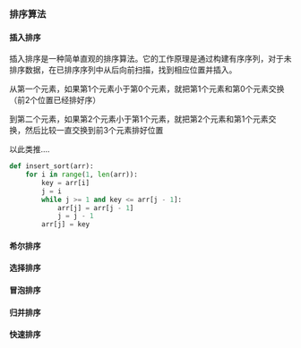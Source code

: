 ### 排序算法



#### 插入排序

插入排序是一种简单直观的排序算法。它的工作原理是通过构建有序序列，对于未排序数据，在已排序序列中从后向前扫描，找到相应位置并插入。

从第一个元素，如果第1个元素小于第0个元素，就把第1个元素和第0个元素交换（前2个位置已经排好序）

到第二个元素，如果第2个元素小于第1个元素，就把第2个元素和第1个元素交换，然后比较一直交换到前3个元素排好位置

以此类推....

```python
def insert_sort(arr):
    for i in range(1, len(arr)):
        key = arr[i]
        j = i
        while j >= 1 and key <= arr[j - 1]:
            arr[j] = arr[j - 1]
            j = j - 1
        arr[j] = key
```



#### 希尔排序



#### 选择排序



#### 冒泡排序



#### 归并排序



#### 快速排序



